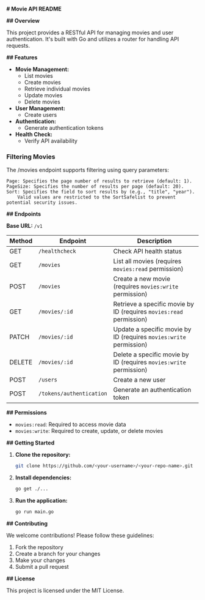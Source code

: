  **# Movie API README**

**## Overview**

This project provides a RESTful API for managing movies and user authentication. It's built with Go and utilizes a router for handling API requests.

**## Features**

- **Movie Management:**
    - List movies
    - Create movies
    - Retrieve individual movies
    - Update movies
    - Delete movies
- **User Management:**
    - Create users
- **Authentication:**
    - Generate authentication tokens
- **Health Check:**
    - Verify API availability

### Filtering Movies

The /movies endpoint supports filtering using query parameters:

    Page: Specifies the page number of results to retrieve (default: 1).
    PageSize: Specifies the number of results per page (default: 20).
    Sort: Specifies the field to sort results by (e.g., "title", "year").
        Valid values are restricted to the SortSafelist to prevent potential security issues.

**## Endpoints**

**Base URL:** `/v1`

| Method | Endpoint                       | Description                                                  |
|---------|--------------------------------|--------------------------------------------------------------|
| GET     | `/healthcheck`                  | Check API health status                                       |
| GET     | `/movies`                       | List all movies (requires `movies:read` permission)           |
| POST    | `/movies`                       | Create a new movie (requires `movies:write` permission)       |
| GET     | `/movies/:id`                   | Retrieve a specific movie by ID (requires `movies:read` permission) |
| PATCH   | `/movies/:id`                   | Update a specific movie by ID (requires `movies:write` permission) |
| DELETE  | `/movies/:id`                   | Delete a specific movie by ID (requires `movies:write` permission) |
| POST    | `/users`                        | Create a new user                                               |
| POST    | `/tokens/authentication`        | Generate an authentication token                               |

**## Permissions**

- `movies:read`: Required to access movie data
- `movies:write`: Required to create, update, or delete movies

**## Getting Started**

1. **Clone the repository:**
   ```bash
   git clone https://github.com/<your-username>/<your-repo-name>.git
   ```
2. **Install dependencies:**
   ```bash
   go get ./...
   ```
3. **Run the application:**
   ```bash
   go run main.go
   ```

**## Contributing**

We welcome contributions! Please follow these guidelines:

1. Fork the repository
2. Create a branch for your changes
3. Make your changes
4. Submit a pull request

**## License**

This project is licensed under the MIT License.



